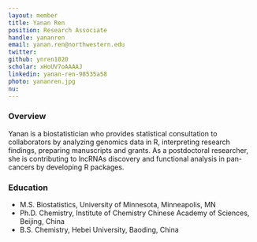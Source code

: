 ```yaml
---
layout: member
title: Yanan Ren
position: Research Associate
handle: yananren
email: yanan.ren@northwestern.edu
twitter:
github: ynren1020
scholar: xHoUV7oAAAAJ
linkedin: yanan-ren-98535a58
photo: yananren.jpg
nu: 
---
```


### Overview
Yanan is a biostatistician who provides statistical consultation to collaborators by analyzing genomics data in R, interpreting research findings, preparing manuscripts and grants. As a postdoctoral researcher, she is contributing to lncRNAs discovery and functional analysis in pan-cancers by developing R packages.
### Education
- M.S. Biostatistics, University of Minnesota, Minneapolis, MN
- Ph.D. Chemistry, Institute of Chemistry Chinese Academy of Sciences, Beijing, China
- B.S. Chemistry, Hebei University, Baoding, China
